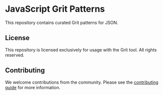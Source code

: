 # JavaScript Grit Patterns

This repository contains curated Grit patterns for JSON.

## License

This repository is licensed exclusively for usage with the Grit tool.
All rights reserved.

## Contributing

We welcome contributions from the community. Please see the [contributing guide](CONTRIBUTING.md) for more information.
